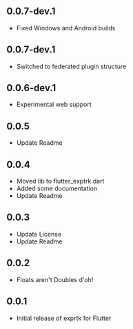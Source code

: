 ## 0.0.7-dev.1
* Fixed Windows and Android builds

## 0.0.7-dev.1
* Switched to federated plugin structure

## 0.0.6-dev.1
* Experimental web support

## 0.0.5
* Update Readme

## 0.0.4

* Moved lib to flutter_exptrk.dart
* Added some documentation
* Update Readme

## 0.0.3

* Update License
* Update Readme

## 0.0.2

* Floats aren't Doubles d'oh!

## 0.0.1

* Initial release of exprtk for Flutter